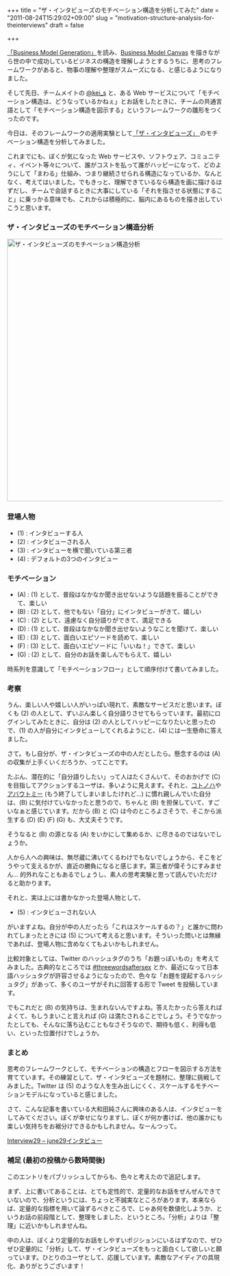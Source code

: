 +++
title = "ザ・インタビューズのモチベーション構造を分析してみた"
date = "2011-08-24T15:29:02+09:00"
slug = "motivation-structure-analysis-for-theinterviews"
draft = false

+++

<p><a href="http://www.amazon.co.jp/dp/0470876417/" title="Amazon.co.jp： Business Model Generation: A Handbook for Visionaries, Game Changers, and Challengers (Wiley Desktop Editions): Alexander Osterwalder, Yves Pigneur: 洋書">「Business Model Generation」</a>を読み、<a href="http://en.wikipedia.org/wiki/Business_Model_Canvas" title="Business Model Canvas - Wikipedia, the free encyclopedia">Business Model Canvas</a> を描きながら世の中で成功しているビジネスの構造を理解しようとするうちに、思考のフレームワークがあると、物事の理解や整理がスムーズになる、と感じるようになりました。</p>
<p>そして先日、チームメイトの <a href="http://twitter.com/#!/kei_s" title="kei-s (kei_s) on Twitter">@kei_s</a> と、ある Web サービスについて「モチベーション構造は、どうなっているかねぇ」とお話をしたときに、チームの共通言語として「モチベーション構造を図示する」というフレームワークの雛形をつくったのです。</p>
<p>今日は、そのフレームワークの適用実験として<a href="http://theinterviews.jp/" title="ザ・インタビューズ - 聞かれるなら答えます">「ザ・インタビューズ」 </a>のモチベーション構造を分析してみました。</p>
<p>これまでにも、ぼくが気になった Web サービスや、ソフトウェア、コミュニティ、イベント等々について、誰がコストを払って誰がハッピーになって、どのようにして「まわる」仕組み、つまり継続させられる構造になっているか、なんとなく、考えてはいました。でもきっと、理解できているなら構造を画に描けるはずだし、チームで会話するときに大事にしている「それを指させる状態にすること」に乗っかる意味でも、これからは積極的に、脳内にあるものを描き出していこうと思います。</p>
<h3>ザ・インタビューズのモチベーション構造分析</h3>
<p><a href="http://www.flickr.com/photos/june29/6075780024/" title="ザ・インタビューズのモチベーション構造分析 by june29, on Flickr"><img src="http://farm7.static.flickr.com/6061/6075780024_7c90cd6a9e_z.jpg" width="612" height="612" alt="ザ・インタビューズのモチベーション構造分析"></a></p>
<h3>登場人物</h3>
<ul>
<li>(1) : インタビューする人</li>
<li>(2) : インタビューされる人</li>
<li>(3) : インタビューを横で聞いている第三者</li>
<li>(4) : デフォルトの3つのインタビュー</li>
</ul>
<h3>モチベーション</h3>
<ul>
<li>(A) : (1) として、普段はなかなか聞き出せないような話題を振ることができて、楽しい</li>
<li>(B) : (2) として、他でもない「自分」にインタビューがきて、嬉しい</li>
<li>(C) : (2) として、遠慮なく自分語りができて、満足できる</li>
<li>(D) : (1) として、普段はなかなか聞き出せないようなことを聞けて、楽しい</li>
<li>(E) : (3) として、面白いエピソードを読めて、楽しい</li>
<li>(F) : (3) として、面白いエピソードに「いいね！」できて、楽しい</li>
<li>(G) : (2) として、自分のお話を楽しんでもらえて、嬉しい</li>
</ul>
<p>時系列を意識して「モチベーションフロー」として順序付けて書いてみました。</p>
<h3>考察</h3>
<p>うん、楽しい人や嬉しい人がいっぱい現れて、素敵なサービスだと思います。ぼくも (2) の人として、ずいぶん楽しく自分語りさせてもらっています。最初にログインしてみたときに、自分は (2) の人としてハッピーになりたいと思ったので、(1) の人が自分にインタビューしてくれるようにと、(4) には一生懸命に答えました。</p>
<p>さて。もし自分が、ザ・インタビューズの中の人だとしたら。懸念するのは (A) の収集が上手くいくだろうか、ってことです。</p>
<p>たぶん、潜在的に「自分語りしたい」って人はたくさんいて、そのおかげで (C) を目指してアクションするユーザは、多いように見えます。それと、<a href="http://kotonoha.cc/" title="コトノハ - ○×ソーシャル">コトノハ</a>や<a href="http://aboutme.jp/" title="アバウトミー - 自分発見プロフィール">アバウトミー</a> (もう終了してしまいましたけれど…) に慣れ親しんでいた自分は、(B) に気付けていなかったと思うので、ちゃんと (B) を担保していて、すごいなぁと感じています。だから (B) と (C) は今のところよさそうで、そこから派生する (D) (E) (F) (G) も、大丈夫そうです。</p>
<p>そうなると (B) の源となる (A) をいかにして集めるか、に尽きるのではないでしょうか。</p>
<p>人から人への興味は、無尽蔵に沸いてくるわけでもないでしょうから、そこをどうやって支えるかが、直近の勝負になると感じます。第三者が偉そうにすみません… 的外れなこともあるでしょうし、素人の思考実験と思って読んでいただけると助かります。</p>
<p>それと、実は上には書かなかった登場人物として、</p>
<ul>
<li>(5) : インタビューされない人</li>
</ul>
<p>がいますよね。自分が中の人だったら「これはスケールするの？」と誰かに問われてしまったときには (5) について考えると思います。そういった問いとは無縁であれば、登場人物に含めなくてもよいかもしれません。</p>
<p>比較対象としては、Twitter のハッシュタグのうち「お題っぽいもの」を考えてみました。古典的なところでは <a href="http://twitter.com/search/%23threewordsaftersex" title="Twitter / Search - #threewordsaftersex">#threewordsaftersex</a> とか、最近になって日本語ハッシュタグが許容させるようになったので、色々な「お題を提起するハッシュタグ」があって、多くのユーザがそれに回答する形で Tweet を投稿しています。</p>
<p>でもこれだと (B) の気持ちは、生まれないんですよね。答えたかったら答えればよくて、もしうまいこと言えれば (G) は満たされることでしょう。そうでなかったとしても、そんなに落ち込むこともなさそうなので、期待も低く、利得も低い、といった位置付けでしょうか。</p>
<h3>まとめ</h3>
<p>思考のフレームワークとして、モチベーションの構造とフローを図示する方法を育てています。その練習として、ザ・インタビューズを題材に、整理に挑戦してみました。Twitter は (5) のような人を生み出しにくく、スケールするモチベーションモデルになっていると感じました。</p>
<p>さて、こんな記事を書いている大和田純さんに興味のある人は、インタビューをしてみてください。ぼくが幸せになりますし、ぼくが何か書けば、他の誰かにも楽しい気持ちをお裾分けできるかもしれません。なーんつって。</p>
<p><a href="http://theinterviews.jp/june29" title="Interview29 - june29インタビュー">Interview29 &#8211; june29インタビュー</a></p>
<h3>補足 (最初の投稿から数時間後)</h3>
<p>このエントリをパブリッシュしてからも、色々と考えたので追記します。</p>
<p>まず、上に書いてあることは、とても定性的で、定量的なお話をぜんぜんできていないので、分析というには、ちょっと不誠実なところがあります。本来ならば、定量的な指標を用いて論ずるべきところで、じゃあ何を数値化しようか、というお話の前段階として、整理をしました、というところ。「分析」よりは「整理」に近いかもしれませんね。</p>
<p>中の人は、ぼくより定量的なお話をしやすいポジションにいるはずなので、ぜひぜひ定量的に「分析」して、ザ・インタビューズをもっと面白くして欲しいと願っています。ひとりのユーザとして、応援しています。素敵なアイディアの具現化、ありがとうございます！</p>
